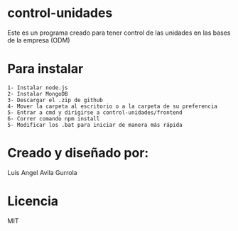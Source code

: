 # control-unidades
Este es un programa creado para tener control de las unidades en las bases de la empresa (ODM)


# Para instalar
```
1- Instalar node.js
2- Instalar MongoDB
3- Descargar el .zip de github
4- Mover la carpeta al escritorio o a la carpeta de su preferencia
5- Entrar a cmd y dirigirse a control-unidades/frontend
6- Correr comando npm install
5- Modificar los .bat para iniciar de manera más rápida
```


# Creado y diseñado por:
Luis Angel Avila Gurrola

# Licencia
MIT
